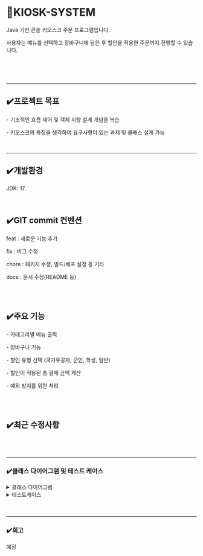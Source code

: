 <h1>📌KIOSK-SYSTEM</h1>

 <p>Java 기반 콘솔 키오스크 주문 프로그램입니다.</p>
 <p>사용자는 메뉴를 선택하고 장바구니에 담은 후 할인을 적용한 주문까지 진행할 수 있습니다.</p>
 <br>
<br>
<br>
<hr>
<h2>✔️프로젝트 목표</h2>
<p> - 기초적인 흐름 제어 및 객체 지향 설계 개념을 복습</p>
<p> - 키오스크의 특징을 생각하여 요구사항이 있는 과제 및 클래스 설계 가능</p>
 <br>
<hr>
<h2>✔️개발환경</h2>
<p>JDK: 17</p>
<br>
<h2>✔️GIT commit 컨벤션</h2>
<p>feat : 새로운 기능 추가</p>
<p>fix : 버그 수정</p>
<p>chore : 패키지 수정, 빌드/배포 설정 등 기타</p>
<p>docs : 문서 수정(README 등)</p>
<br>
<br>
<h2>✔️주요 기능</h2>
 <p> - 카테고리별 메뉴 출력
<p> - 장바구니 기능</p>
<p> - 할인 유형 선택 (국가유공자, 군인, 학생, 일반)</p>
<p> - 할인이 적용된 총 결제 금액 계산</p>
<p> - 예외 방지를 위한 처리</p>
<br>
<br>
<h2>✔️최근 수정사항</h2>
<br>
<br>
<hr>
<h3>✔️클래스 다이어그램 및 테스트 케이스</h3>
 <details>
  <summary>클래스 다이어그램</summary>
</details>
<details>
<summary>테스트케이스</summary>
</tbody></table>
</details>
<br>
<br>
<hr>
<h3>✔️회고</h3>
<p>예정</p>
